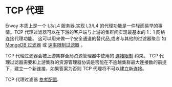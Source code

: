 # TCP 代理

Envoy 本质上是一个 L3/L4 服务器,实现 L3/L4 的代理功能是一件轻而易举的事情。TCP 代理过滤器可以在下游的客户端与上游的集群间实现最基本的 1：1 网络连接代理功能。
这可以用来做一个安全通道的替代品,或者与其他的过滤器聚合 如 [MongoDB 过滤器](mongo.md#arch-overview-mongo) 或 [速率限制过滤器](../../configuration/network_filters/rate_limit_filter.md#config-network-filters-rate-limit) 。

TCP 代理过滤器会被上游集群全局资源管理器中使用的 [连接限制](../../api-v1/cluster_manager/cluster_circuit_breakers.md#config-cluster-manager-cluster-circuit-breakers-max-connections) 约束。
TCP 代理过滤器需要和上游集群的资源管理器协调是否能在不逾越集群最大连接数的前提下，建立一个新连接，如果答案为否则 TCP 代理将不可以建立新连接。

TCP 代理过滤器 [参考配置](../../configuration/network_filters/tcp_proxy_filter.md#config-network-filters-tcp-proxy).